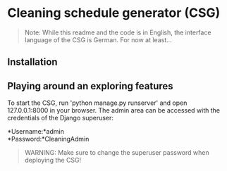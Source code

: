 # Cleaning schedule generator (CSG)

> Note: While this readme and the code is in English, the interface language of the CSG is German. For now at least...

## Installation

## Playing around an exploring features
To start the CSG, run 'python manage.py runserver' and open 127.0.0.1:8000 in your browser. 
The admin area can be accessed with the credentials of the Django superuser: 

*Username:*admin  
*Password:*CleaningAdmin  

> WARNING: Make sure to change the superuser password when deploying the CSG! 